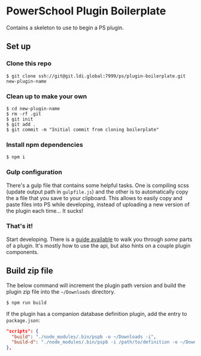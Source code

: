 # PowerSchool Plugin Boilerplate

Contains a skeleton to use to begin a PS plugin.

## Set up

### Clone this repo

```
$ git clone ssh://git@git.ldi.global:7999/ps/plugin-boilerplate.git new-plugin-name
```

### Clean up to make your own

```
$ cd new-plugin-name
$ rm -rf .git
$ git init
$ git add .
$ git commit -m "Initial commit from cloning boilerplate"
```

### Install npm dependencies

```
$ npm i
```

### Gulp configuration

There's a gulp file that contains some helpful tasks. One is compiling scss (update output path in `gulpfile.js`) and the other is to automatically copy the a file that you save to your clipboard. This allows to easily copy and paste files into PS while developing, instead of uploading a new version of the plugin each time... It sucks!

### That's it!

Start developing. There is a [guide available](https://support.powerschool.com/article/66558) to walk you through _some_ parts of a plugin. It's mostly how to use the api, but also hints on a couple plugin components.

## Build zip file

The below command will increment the plugin path version and build the plugin zip file into the `~/Downloads` directory.

```
$ npm run build
```

If the plugin has a companion database definition plugin, add the entry to `package.json`:

```json
"scripts": {
  "build": "./node_modules/.bin/pspb -o ~/Downloads -i",
  "build-d": "./node_modules/.bin/pspb -i /path/to/definition -o ~/Downloads -i"
},
```
